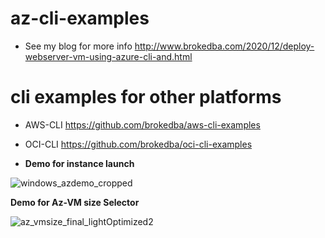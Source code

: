 # az-cli-examples

- See my blog for more info  http://www.brokedba.com/2020/12/deploy-webserver-vm-using-azure-cli-and.html

# cli examples for other platforms
- AWS-CLI https://github.com/brokedba/aws-cli-examples
- OCI-CLI https://github.com/brokedba/oci-cli-examples 

- **Demo for instance launch**
 
![windows_azdemo_cropped](https://user-images.githubusercontent.com/29458929/151838663-0d2a1796-28b4-4c17-93f0-854af4219946.gif)

**Demo for Az-VM size Selector** 

![az_vmsize_final_lightOptimized2](https://user-images.githubusercontent.com/29458929/232410502-ac6aa64d-8bd4-47e8-86bf-42af90fa5ab4.gif)
